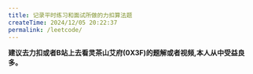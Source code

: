 ```yaml
---
title: 记录平时练习和面试所做的力扣算法题
createTime: 2024/12/05 20:22:37
permalink: /leetcode/
---
```


**建议去力扣或者B站上去看灵茶山艾府(0X3F)的题解或者视频,本人从中受益良多。**